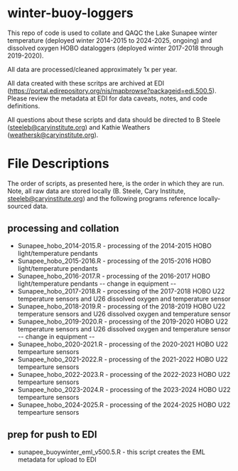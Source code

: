 # winter-buoy-loggers

This repo of code is used to collate and QAQC the Lake Sunapee winter temperature (deployed winter 2014-2015 to 2024-2025, ongoing) and dissolved oxygen HOBO dataloggers (deployed winter 2017-2018 through 2019-2020).

All data are processed/cleaned approximately 1x per year.

All data created with these scritps are archived at EDI (https://portal.edirepository.org/nis/mapbrowse?packageid=edi.500.5). Please review the metadata at EDI for data caveats, notes, and code definitions. 

All questions about these scripts and data should be directed to B Steele (steeleb@caryinstitute.org) and Kathie Weathers (weathersk@caryinstitute.org).

# File Descriptions

The order of scripts, as presented here, is the order in which they are run. Note, all raw data are stored locally (B. Steele, Cary Institute, steeleb@caryinstitute.org) and the following programs reference locally-sourced data.

## processing and collation

 * Sunapee_hobo_2014-2015.R - processing of the 2014-2015 HOBO light/temperature pendants
 * Sunapee_hobo_2015-2016.R - processing of the 2015-2016 HOBO light/temperature pendants
 * Sunapee_hobo_2016-2017.R - processing of the 2016-2017 HOBO light/temperature pendants
 -- change in equipment --
 * Sunapee_hobo_2017-2018.R - processing of the 2017-2018 HOBO U22 temperature sensors and U26 dissolved oxygen and temperature sensor
 * Sunapee_hobo_2018-2019.R - processing of the 2018-2019 HOBO U22 temperature sensors and U26 dissolved oxygen and temperature sensor
 * Sunapee_hobo_2019-2020.R - processing of the 2019-2020 HOBO U22 temperature sensors and U26 dissolved oxygen and temperature sensor
 -- change in equipment --
 * Sunapee_hobo_2020-2021.R - processing of the 2020-2021 HOBO U22 tempearture sensors
 * Sunapee_hobo_2021-2022.R - processing of the 2021-2022 HOBO U22 tempearture sensors
 * Sunapee_hobo_2022-2023.R - processing of the 2022-2023 HOBO U22 tempearture sensors
 * Sunapee_hobo_2023-2024.R - processing of the 2023-2024 HOBO U22 tempearture sensors
 * Sunapee_hobo_2024-2025.R - processing of the 2024-2025 HOBO U22 tempearture sensors

## prep for push to EDI

 * sunapee_buoywinter_eml_v500.5.R - this script creates the EML metadata for upload to EDI

